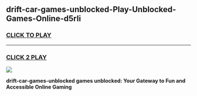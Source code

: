 
## drift-car-games-unblocked-Play-Unblocked-Games-Online-d5rli
<h3>
<a href="https://premium76.site?title=drift-car-games-unblocked&ref=25A">CLICK TO PLAY</a></h3>
<hr>

<h3>
<a href="https://premium76.site?title=drift-car-games-unblocked&ref=25A">CLICK 2 PLAY</a>
  
</h3>

<a href="https://premium76.site?title=drift-car-games-unblocked&ref=25A"><img src="https://clearcache.store/games.png"></a>


**drift-car-games-unblocked games unblocked: Your Gateway to Fun and Accessible Online Gaming**
